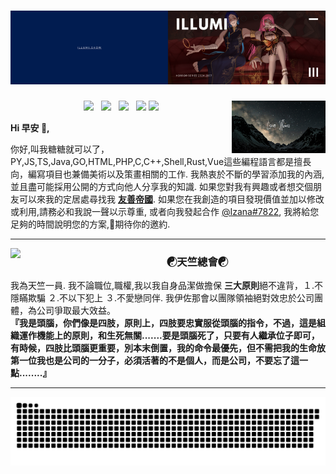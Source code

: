 # [![waylon walker header](https://github.com/IllumiLove/IllumiLove/blob/main/banners/Illumi.png)](https://youtu.be/JpzM4MLXKj8)

<p>
  <a href="https://github.com/IllumiLove/IllumiLove/blob/main/banners/Love%20Illumi.png"><img width="150" align='right' src="https://github.com/IllumiLove/IllumiLove/blob/main/banners/Love%20Illumi.png"></a>
</p>

<p align='center'>
<a href="https://www.instagram.com/izana_1122/"><img height="30" src="https://media.discordapp.net/attachments/787582343984185354/926029392382156840/instagram_PNG11.png?width=671&height=670"></a>&nbsp;&nbsp;
<a href="https://www.facebook.com/KurokawaIzana7822/"><img height="30" src="https://media.discordapp.net/attachments/787582343984185354/926038077015736340/how-to-download-facebook-icon-8.jpg"></a>&nbsp;&nbsp;
<a href="https://github.com/Izana7822"><img height="30" src="https://media.discordapp.net/attachments/787582343984185354/926040192022884382/github-icon-1.png"></a>&nbsp;&nbsp;
<a href="https://www.discordfriendly.com/"><img height="30" src="https://media.discordapp.net/attachments/787582343984185354/926040521238011904/FELOGO.png"></a>
<a href="https://cn.pornhub.com/video"><img height="30" src="https://media.discordapp.net/attachments/787582343984185354/926041256222679050/ap-tokens-token-png-332_334.png"></a>
</p>

**Hi 早安 👋,**

你好,叫我糖糖就可以了，PY,JS,TS,Java,GO,HTML,PHP,C,C++,Shell,Rust,Vue這些編程語言都是擅長向，編寫項目也兼備美術以及策畫相關的工作.  我熱衷於不斷的學習添加我的內涵,並且盡可能採用公開的方式向他人分享我的知識.  如果您對我有興趣或者想交個朋友可以來我的定居處尋找我 **[友善帝國](https://discord.gg/4Q33tuUnC8)**.  如果您在我創造的項目發現價值並加以修改或利用,請務必和我說一聲以示尊重, 或者向我發起合作 [@Izana#7822](https://discord.gg/4Q33tuUnC8), 我將給您足夠的時間說明您的方案,💓期待你的邀約.

  ---
 
 <p>
  <img width="250" align='left' src="https://media.discordapp.net/attachments/787582343984185354/926046507071852574/1.png">
</p>
 
### **☯天竺總會☯**

我為天竺一員. 我不論職位,職權,我以我自身品潔做擔保 **三大原則**絕不違背，１.不隱瞞欺騙 ２.不以下犯上 ３.不愛戀同伴.  我伊佐那會以團隊領袖絕對效忠於公司團體，為公司爭取最大效益。  
**『我是頭腦，你們像是四肢，原則上，四肢要忠實服從頭腦的指令，不過，這是組織運作機能上的原則，和生死無關.......要是頭腦死了，只要有人繼承位子即可，有時候，四肢比頭腦更重要，別本末倒置，我的命令最優先，但不需把我的生命放第一位我也是公司的一分子，必須活著的不是個人，而是公司，不要忘了這一點........』**

 ---
  ![Snake animation](https://github.com/Izana7822/D/blob/main/github-contribution-grid-snake.svg)
 
</div>

  ##

